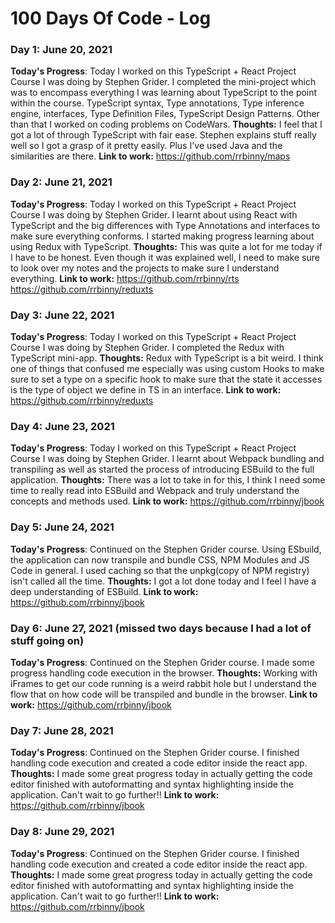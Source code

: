 # 100 Days Of Code - Log

### Day 1: June 20, 2021

**Today's Progress**:
Today I worked on this TypeScript + React Project Course I was doing by Stephen Grider.
I completed the mini-project which was to encompass everything I was learning about TypeScript to the point within the course. TypeScript syntax, Type annotations, Type inference engine, interfaces, Type Definition Files, TypeScript Design Patterns.
Other than that I worked on coding problems on CodeWars.
**Thoughts:**
I feel that I got a lot of through TypeScript with fair ease. Stephen explains stuff really well so I got a grasp of it pretty easily. Plus I've used Java and the similarities are there.
**Link to work:**
https://github.com/rrbinny/maps

### Day 2: June 21, 2021

**Today's Progress**:
Today I worked on this TypeScript + React Project Course I was doing by Stephen Grider.
I learnt about using React with TypeScript and the big differences with Type Annotations and interfaces to make sure everything conforms.
I started making progress learning about using Redux with TypeScript.
**Thoughts:**
This was quite a lot for me today if I have to be honest. Even though it was explained well, I need to make sure to look over my notes and the projects to make sure I understand everything.
**Link to work:**
https://github.com/rrbinny/rts
https://github.com/rrbinny/reduxts

### Day 3: June 22, 2021

**Today's Progress**:
Today I worked on this TypeScript + React Project Course I was doing by Stephen Grider.
I completed the Redux with TypeScript mini-app.
**Thoughts:**
Redux with TypeScript is a bit weird. I think one of things that confused me especially was using custom Hooks to make sure to set a type on a specific hook to make sure that the state it accesses is the type of object we define in TS in an interface.
**Link to work:**
https://github.com/rrbinny/reduxts

### Day 4: June 23, 2021

**Today's Progress**:
Today I worked on this TypeScript + React Project Course I was doing by Stephen Grider.
I learnt about Webpack bundling and transpiling as well as started the process of introducing ESBuild to the full application.
**Thoughts:**
There was a lot to take in for this, I think I need some time to really read into ESBuild and Webpack and truly understand the concepts
and methods used.
**Link to work:**
https://github.com/rrbinny/jbook

### Day 5: June 24, 2021

**Today's Progress**:
Continued on the Stephen Grider course. Using ESbuild, the application can now transpile and bundle CSS, NPM Modules and JS Code in general. I used caching so that the unpkg(copy of NPM registry) isn't called all the time.
**Thoughts:**
I got a lot done today and I feel I have a deep understanding of ESBuild.
**Link to work:**
https://github.com/rrbinny/jbook

### Day 6: June 27, 2021 (missed two days because I had a lot of stuff going on)

**Today's Progress**:
Continued on the Stephen Grider course. I made some progress handling code execution in the browser.
**Thoughts:**
Working with iFrames to get our code running is a weird rabbit hole but I understand the flow that on how
code will be transpiled and bundle in the browser.
**Link to work:**
https://github.com/rrbinny/jbook

### Day 7: June 28, 2021

**Today's Progress**:
Continued on the Stephen Grider course. I finished handling code execution and created a code editor inside the react app.
**Thoughts:**
I made some great progress today in actually getting the code editor finished with autoformatting and syntax highlighting inside the application.
Can't wait to go further!!
**Link to work:**
https://github.com/rrbinny/jbook

### Day 8: June 29, 2021

**Today's Progress**:
Continued on the Stephen Grider course. I finished handling code execution and created a code editor inside the react app.
**Thoughts:**
I made some great progress today in actually getting the code editor finished with autoformatting and syntax highlighting inside the application.
Can't wait to go further!!
**Link to work:**
https://github.com/rrbinny/jbook

